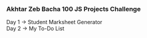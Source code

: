 ### Akhtar Zeb Bacha 100 JS Projects Challenge

Day 1 -> Student Marksheet Generator<br>
Day 2 -> My To-Do List<br>
